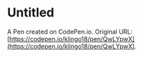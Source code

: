 # Untitled

A Pen created on CodePen.io. Original URL: [https://codepen.io/klingo18/pen/QwLYpwX](https://codepen.io/klingo18/pen/QwLYpwX).

